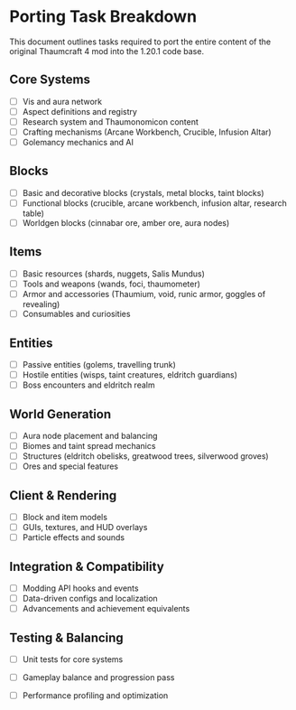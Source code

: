 # Porting Task Breakdown

This document outlines tasks required to port the entire content of the original Thaumcraft 4 mod into the 1.20.1 code base.

## Core Systems
- [ ] Vis and aura network
- [ ] Aspect definitions and registry
- [ ] Research system and Thaumonomicon content
- [ ] Crafting mechanisms (Arcane Workbench, Crucible, Infusion Altar)
- [ ] Golemancy mechanics and AI

## Blocks
- [ ] Basic and decorative blocks (crystals, metal blocks, taint blocks)
- [ ] Functional blocks (crucible, arcane workbench, infusion altar, research table)
- [ ] Worldgen blocks (cinnabar ore, amber ore, aura nodes)

## Items
- [ ] Basic resources (shards, nuggets, Salis Mundus)
- [ ] Tools and weapons (wands, foci, thaumometer)
- [ ] Armor and accessories (Thaumium, void, runic armor, goggles of revealing)
- [ ] Consumables and curiosities

## Entities
- [ ] Passive entities (golems, travelling trunk)
- [ ] Hostile entities (wisps, taint creatures, eldritch guardians)
- [ ] Boss encounters and eldritch realm

## World Generation
- [ ] Aura node placement and balancing
- [ ] Biomes and taint spread mechanics
- [ ] Structures (eldritch obelisks, greatwood trees, silverwood groves)
- [ ] Ores and special features

## Client & Rendering
- [ ] Block and item models
- [ ] GUIs, textures, and HUD overlays
- [ ] Particle effects and sounds

## Integration & Compatibility
- [ ] Modding API hooks and events
- [ ] Data-driven configs and localization
- [ ] Advancements and achievement equivalents

## Testing & Balancing
- [ ] Unit tests for core systems
- [ ] Gameplay balance and progression pass
- [ ] Performance profiling and optimization

